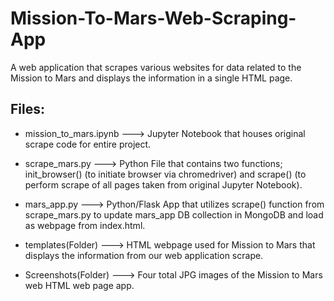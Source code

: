 # Mission-To-Mars-Web-Scraping-App
A web application that scrapes various websites for data related to the Mission to Mars and displays the information in a single HTML page.

## Files:

* mission_to_mars.ipynb ---> Jupyter Notebook that houses original scrape code for entire project.

* scrape_mars.py ---> Python File that contains two functions; init_browser() (to initiate browser via chromedriver) and scrape() (to perform scrape of all pages taken from original Jupyter Notebook).

* mars_app.py ---> Python/Flask App that utilizes scrape() function from scrape_mars.py to update mars_app DB collection in MongoDB and load as webpage from index.html.

* templates(Folder) ---> HTML webpage used for Mission to Mars that displays the information from our web application scrape.

* Screenshots(Folder) ---> Four total JPG images of the Mission to Mars web HTML web page app.
